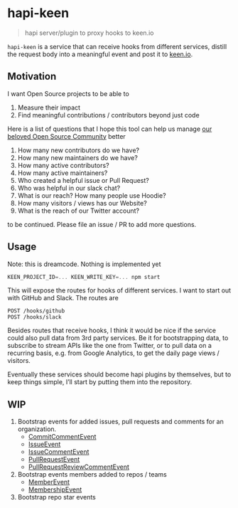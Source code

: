 # hapi-keen

> hapi server/plugin to proxy hooks to keen.io

`hapi-keen` is a service that can receive hooks from different services, distill
the request body into a meaningful event and post it to [keen.io](https://keen.io).

## Motivation

I want Open Source projects to be able to

1. Measure their impact
2. Find meaningful contributions / contributors beyond just code

Here is a list of questions that I hope this tool can help us manage [our
beloved Open Source Community](http://hood.ie) better

1. How many new contributors do we have?
1. How many new maintainers do we have?
1. How many active contributors?
1. How many active maintainers?
1. Who created a helpful issue or Pull Request?
1. Who was helpful in our slack chat?
1. What is our reach? How many people use Hoodie?
1. How many visitors / views has our Website?
1. What is the reach of our Twitter account?

to be continued. Please file an issue / PR to add more questions.

## Usage

Note: this is dreamcode. Nothing is implemented yet

```js
KEEN_PROJECT_ID=... KEEN_WRITE_KEY=... npm start
```

This will expose the routes for hooks of different services. I want to start
out with GitHub and Slack. The routes are

```
POST /hooks/github
POST /hooks/slack
```

Besides routes that receive hooks, I think it would be nice if the service
could also pull data from 3rd party services. Be it for bootstrapping data,
to subscribe to stream APIs like the one from Twitter, or to pull data on a
recurring basis, e.g. from Google Analytics, to get the daily page views / visitors.

Eventually these services should become hapi plugins by themselves, but to keep
things simple, I’ll start by putting them into the repository.

## WIP

1. Bootstrap events for added issues, pull requests and comments for an organization.
   - [CommitCommentEvent](https://developer.github.com/v3/activity/events/types/#commitcommentevent)
   - [IssueEvent](https://developer.github.com/v3/activity/events/types/#issueevent)
   - [IssueCommentEvent](https://developer.github.com/v3/activity/events/types/#issuecommentevent)
   - [PullRequestEvent](https://developer.github.com/v3/activity/events/types/#pullrequestevent)
   - [PullRequestReviewCommentEvent](https://developer.github.com/v3/activity/events/types/#pullrequestreviewcommentevent)
1. Bootstrap events members added to repos / teams
   - [MemberEvent](https://developer.github.com/v3/activity/events/types/#memberevent)
   - [MembershipEvent](https://developer.github.com/v3/activity/events/types/#membershipevent)
1. Bootstrap repo star events

